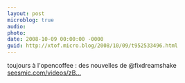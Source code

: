 ```yaml
---
layout: post
microblog: true
audio: 
photo: 
date: 2008-10-09 00:00:00 -0000
guid: http://xtof.micro.blog/2008/10/09/t952533496.html
---
```

toujours à l'opencoffee : des nouvelles de @fixdreamshake [seesmic.com/videos/zB...](http://seesmic.com/videos/zBpOIYoDIm)
